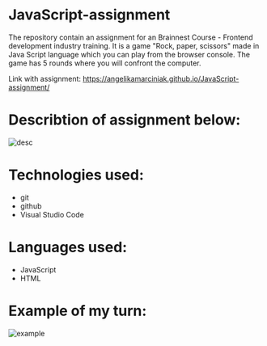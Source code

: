 # JavaScript-assignment
 The repository contain an assignment for an Brainnest Course - Frontend development industry training.
 It is a game "Rock, paper, scissors" made in Java Script language which you can play from the browser console. The game has 5 rounds where you will confront the computer.

Link with assignment: https://angelikamarciniak.github.io/JavaScript-assignment/ 

# Describtion of assignment below:

![desc](https://user-images.githubusercontent.com/104442170/179781284-8a51f826-f962-48ff-9d60-67c87bf5ecf3.png)

# Technologies used:
- git
- github
- Visual Studio Code

# Languages used:
- JavaScript
- HTML

# Example of my turn:

![example](https://user-images.githubusercontent.com/104442170/179786050-ce193088-5324-4603-a8a0-d5ae957500da.png)
